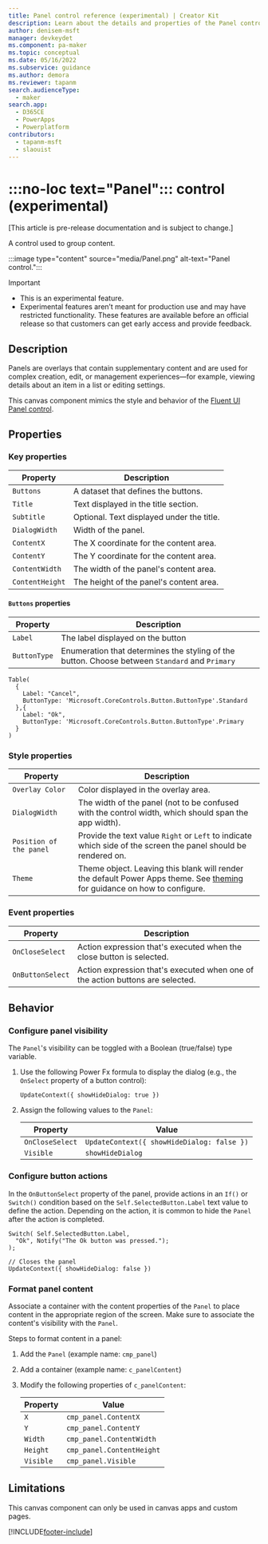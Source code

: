 ```yaml
---
title: Panel control reference (experimental) | Creator Kit
description: Learn about the details and properties of the Panel control in the Creator Kit.
author: denisem-msft
manager: devkeydet
ms.component: pa-maker
ms.topic: conceptual
ms.date: 05/16/2022
ms.subservice: guidance
ms.author: demora
ms.reviewer: tapanm
search.audienceType: 
  - maker
search.app: 
  - D365CE
  - PowerApps
  - Powerplatform
contributors:
  - tapanm-msft
  - slaouist
---
```

# :::no-loc text="Panel"::: control (experimental)

[This article is pre-release documentation and is subject to change.]

A control used to group content.

:::image type="content" source="media/Panel.png" alt-text="Panel control.":::

> [!IMPORTANT]
> - This is an experimental feature.
> - Experimental features aren’t meant for production use and may have restricted functionality. These features are available before an official release so that customers can get early access and provide feedback.

## Description

Panels are overlays that contain supplementary content and are used for complex creation, edit, or management experiences—for example, viewing details about an item in a list or editing settings.

This canvas component mimics the style and behavior of the [Fluent UI Panel control](https://developer.microsoft.com/fluentui#/controls/web/Panel).

## Properties

### Key properties

| Property | Description |
| -------- | ----------- |
| `Buttons` | A dataset that defines the buttons. |
| `Title` | Text displayed in the title section. |
| `Subtitle` | Optional. Text displayed under the title. |
| `DialogWidth` | Width of the panel. |
| `ContentX` | The X coordinate for the content area. |
| `ContentY` | The Y coordinate for the content area. |
| `ContentWidth` | The width of the panel's content area. |
| `ContentHeight` | The height of the panel's content area. |

#### `Buttons` properties

| Property | Description |
| -------- | ----------- |
| `Label` | The label displayed on the button |
| `ButtonType` | Enumeration that determines the styling of the button. Choose between `Standard` and `Primary` |

```powerapps-dot
Table(
  {
    Label: "Cancel",
    ButtonType: 'Microsoft.CoreControls.Button.ButtonType'.Standard 
  },{
    Label: "Ok", 
    ButtonType: 'Microsoft.CoreControls.Button.ButtonType'.Primary
  }
)
```

### Style properties

| Property | Description |
| -------- | ----------- |
| `Overlay Color` | Color displayed in the overlay area. |
| `DialogWidth` | The width of the panel (not to be confused with the control width, which should span the app width). |
| `Position of the panel` | Provide the text value `Right` or `Left` to indicate which side of the screen the panel should be rendered on. |
| `Theme` | Theme object. Leaving this blank will render the default Power Apps theme. See [theming](theme.md) for guidance on how to configure. |

### Event properties

| Property | Description |
| -------- | ----------- |
| `OnCloseSelect` | Action expression that's executed when the close button is selected. |
| `OnButtonSelect` | Action expression that's executed when one of the action buttons are selected. |

## Behavior

### Configure panel visibility

The `Panel`'s visibility can be toggled with a Boolean (true/false) type variable.

1. Use the following Power Fx formula to display the dialog (e.g., the `OnSelect` property of a button control):

    ```powerapps-dot
    UpdateContext({ showHideDialog: true })
    ```

1. Assign the following values to the `Panel`:

    |Property|Value|
    |-|-|
    |`OnCloseSelect`|`UpdateContext({ showHideDialog: false })`|
    |`Visible`| `showHideDialog` |

### Configure button actions

In the `OnButtonSelect` property of the panel, provide actions in an `If()` or `Switch()` condition based on the `Self.SelectedButton.Label` text value to define the action. Depending on the action, it is common to hide the `Panel` after the action is completed.

```powerapps-dot
Switch( Self.SelectedButton.Label,
  "Ok", Notify("The Ok button was pressed.");
);

// Closes the panel
UpdateContext({ showHideDialog: false })
```

### Format panel content

Associate a container with the content properties of the `Panel` to place content in the appropriate region of the screen. Make sure to associate the content's visibility with the `Panel`.

Steps to format content in a panel:
1. Add the `Panel` (example name: `cmp_panel`)
1. Add a container (example name: `c_panelContent`)
1. Modify the following properties of `c_panelContent`:

    |Property|Value|
    |-|-|
    |`X`| `cmp_panel.ContentX` |
    |`Y`| `cmp_panel.ContentY` |
    |`Width`| `cmp_panel.ContentWidth` |
    |`Height`| `cmp_panel.ContentHeight` |
    |`Visible`| `cmp_panel.Visible` | 

## Limitations

This canvas component can only be used in canvas apps and custom pages.

[!INCLUDE[footer-include](../../includes/footer-banner.md)]
